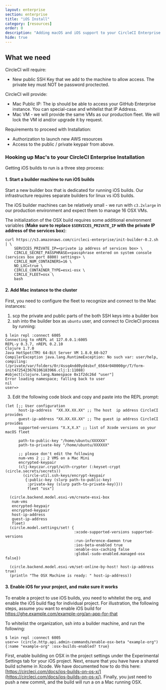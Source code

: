 ```yaml
---
layout: enterprise
section: enterprise
title: "iOS Install"
category: [resources]
order: 0
description: "Adding macOS and iOS support to your CircleCI Enterprise installation."
hide: true
---
```


## What we need

CircleCI will require:

* New public SSH Key that we add to the machine to allow access. The private key must NOT be password proctected.

CircleCI will provide:

* Mac Public IP: The ip should be able to access your GitHub Enterprise instance. You can special-case and whitelist that IP Address.
* Mac VM - we will provide the same VMs as our production fleet. We will lock the VM id and/or upgrade it by request.

Requirements to proceed with Installation:

* Authorization to launch new AWS resources
* Access to the public / private keypair from above.


### Hooking up Mac's to your CircleCI Enterprise Installation

Getting iOS builds to run is a three step process:

#### 1. Start a builder machine to run iOS builds

Start a new builder box that is dedicated for running iOS builds.  Our infrastructure requires separate builders for linux vs iOS builds.

The iOS builder machines can be relatively small - we run with `c3.2xlarge` in our production environment and expect them to manage 16 OSX VMs.

The initialization of the OSX build requires some additional environment variables (**Make sure to replace `$SERVICES_PRIVATE_IP` with the private IP address of the services box**):

```
curl https://s3.amazonaws.com/circleci-enterprise/init-builder-0.2.sh | \
    SERVICES_PRIVATE_IP=<private ip address of services box> \
    CIRCLE_SECRET_PASSPHRASE=<passphrase entered on system console (services box port 8800) settings> \
    CIRCLE_NUM_CONTAINERS=16 \
    NO_LXC=true \
    CIRCLE_CONTAINER_TYPE=esxi-osx \
    CIRCLE_FLEET=osx \
    bash
```

#### 2. Add Mac instance to the cluster

First, you need to configure the fleet to recognize and connect to the Mac instances:

1. scp the private and public parts of the both SSH keys into a builder box
2. ssh into the builder box as `ubuntu` user, and connect to CircleCI process by running:

```
$ lein repl :connect 6005
Connecting to nREPL at 127.0.0.1:6005
REPL-y 0.3.7, nREPL 0.2.10
Clojure 1.7.0
Java HotSpot(TM) 64-Bit Server VM 1.8.0_60-b27
CompilerException java.lang.RuntimeException: No such var: user/help, compiling:(/private/var/folders/0r/4ssq4ndd0yd4sbxf_6564r040000gr/T/form-init4725423676106183966.clj:1:11088)
#object[clojure.lang.Namespace 0x1f2dc26d "user"]
Error loading namespace; falling back to user
nil
user=>
```

3. Edit the following code block and copy and paste into the REPL prompt:

```
(let [;; User configuration
      host-ip-address  "XX.XX.XX.XX" ;; The host  ip address CircleCI provides
      guest-ip-address "XX.XX.XX.XX" ;; The guest ip address CircleCI provides
      supported-versions "X.X,X.X" ;; list of Xcode versions on your macOS fleet

      path-to-public-key "/home/ubuntu/XXXXXX"
      path-to-private-key "/home/ubuntu/XXXXXX"

      ;; please don't edit the following
      num-vms 2 ;; 2 VMS on a Mac Mini
      encrypted-keypair
      (clj-keyczar.crypt/with-crypter (:keyset-crypt (circle.secrets/secrets))
        (circle-util.ssh-keys/encrypt-keypair
         {:public-key (slurp path-to-public-key)
          :private-key (slurp path-to-private-key)}))
          fleet "osx"]

  (circle.backend.model.esxi-vm/create-esxi-box
   num-vms
   encrypted-keypair
   encrypted-keypair
   host-ip-address
   guest-ip-address
   fleet)
  (circle.model.settings/set! {
                               :xcode-supported-versions supported-versions
                               :run-inference-daemon true
                               :ios-beta-enabled true
                               :enable-osx-caching false
                               :global-sudo-enabled.managed-osx false})

  (circle.backend.model.esxi-vm/set-online-by-host! host-ip-address true)
  (println "The OSX Machine is ready: " host-ip-address))
```

#### 3. Enable iOS for your project, and make sure it works


To enable a project to use iOS builds, you need to whitelist the org, and enable the iOS build flag for individual project.  For illustration, the following steps, assume you want to enable iOS build for https://ghe.example.com/example-org/an-app-for-that

To whitelist the organization, ssh into a builder machine, and run the following:

```
$ lein repl :connect 6005
user=> (circle.http.api.admin-commands/enable-osx-beta "example-org")
{:name "example-org" :osx-builds-enabled? true}
```

First, enable building on OSX in the project settings under the Experimental Settings tab for your iOS project. Next, ensure that you have have a shared build scheme in Xcode. We have documented how to do this here: [https://circleci.com/docs/ios-builds-on-os-x/](https://circleci.com/docs/ios-builds-on-os-x/). Finally, you just need to push a new commit, and the build will run a on a Mac running OSX.
